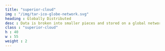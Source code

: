 ```yaml
---
title: "superior-cloud"
img : "/img/tar-ico-globe-network.svg"
heading : Globally Distributed
desc : Data is broken into smaller pieces and stored on a global network.
class : "superior-cloud"
h : 40
w : 55
weight : 2
---
```

